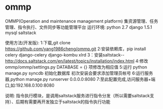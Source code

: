 ommp
====

OMMP(Operation and maintenance management platform)
集资源管理、任务管理、指令执行、文件同步等功能管理平台
运行环境: python 2.7 django 1.5.1 mysql saltstack

使用方法(开发版):
	1:下载,git clone https://github.com/yang1986cheng/ommp.git
	2:安装依赖库，pip install celery django-celery django-kombu xlrd
	3：安装saltstack--http://docs.saltstack.com/en/latest/topics/installation/index.html
	4:修改ommp/ommp/settings.py DATABASE = {} 项修改为相应值
	5:运行 python manage.py syncdb 初始化数据库 初次安装会要求添加管理员帐号
	6:运行服务器,python manage.py runserver 0.0.0.0:8080
	7:至此配置完成,访问服务器+端口,如:192.168.0.100:8080

说明:
    指令执行模块，是调用saltstack服务进行指令分发（所以需要saltstack支持）、后期有需要再开发独立于saltstack的指令执行功能
